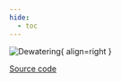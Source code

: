```yaml
---
hide:
  - toc
---
```


![Dewatering](../../assets/images/biogas_storage.drawio.svg){ align=right }

[Source code](/reference/bsm2_python/energy_management/storage)

